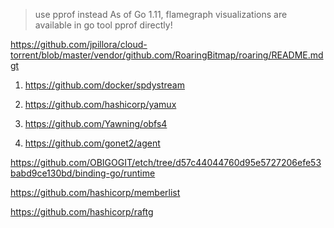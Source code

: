 > use pprof instead
As of Go 1.11, flamegraph visualizations are available in go tool pprof directly!

https://github.com/jpillora/cloud-torrent/blob/master/vendor/github.com/RoaringBitmap/roaring/README.mdgt

1. https://github.com/docker/spdystream

2. https://github.com/hashicorp/yamux

3. https://github.com/Yawning/obfs4

4. https://github.com/gonet2/agent

https://github.com/OBIGOGIT/etch/tree/d57c44044760d95e5727206efe53babd9ce130bd/binding-go/runtime

https://github.com/hashicorp/memberlist

https://github.com/hashicorp/raftg